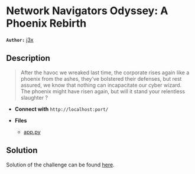 # Network Navigators Odyssey: A Phoenix Rebirth

**`Author:`** [j3x](https://github.com/0x0000000000000j3x/)

## Description

> After the havoc we wreaked last time, the corporate rises again like a phoenix from the ashes, they've bolstered their defenses, but rest assured, we know that nothing can incapacitate our cyber wizard.  
> The phoenix might have risen again, but will it stand your relentless slaughter ?  
   


- **Connect with** `http://localhost:port/`

- **Files** 
 	- [app.py](./app/app.py)  





## Solution
Solution of the challenge can be found [here](solution/).
